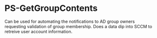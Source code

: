 # PS-GetGroupContents

Can be used for automating the notifications to AD group owners requesting validation of group membership.
Does a data dip into SCCM to retreive user account information.
